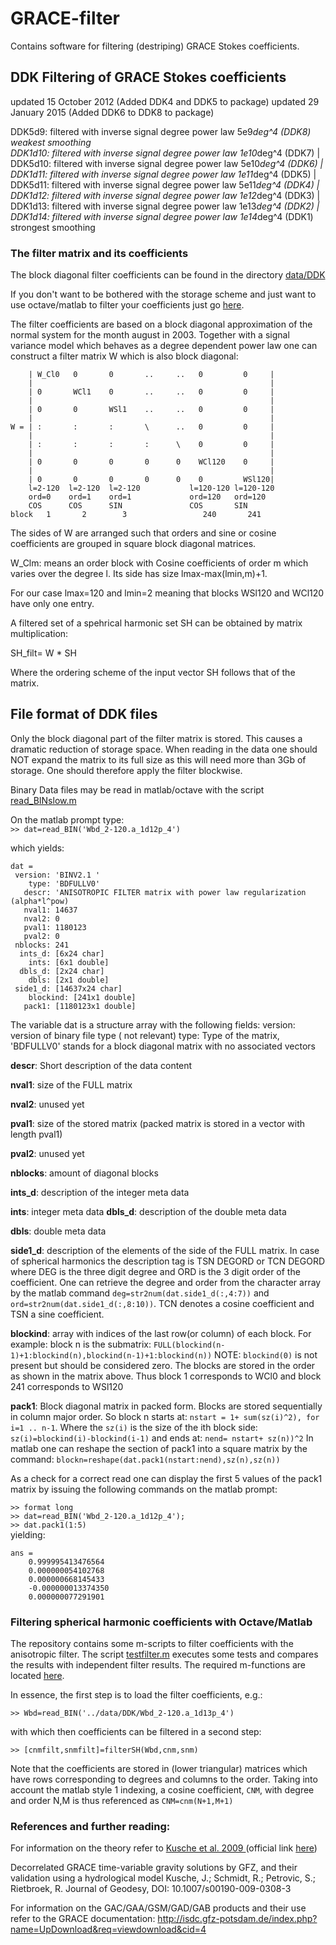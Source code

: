 # GRACE-filter
Contains software for filtering (destriping) GRACE Stokes coefficients.

## DDK Filtering of GRACE Stokes coefficients
updated 15 October 2012 (Added DDK4 and DDK5 to package) 
updated 29 January 2015 (Added DDK6 to DDK8 to package) 

DDK5d9:  filtered with inverse signal degree power law 5e9*deg^4  (DDK8) weakest smoothing  
DDK1d10: filtered with inverse signal degree power law 1e10*deg^4 (DDK7)         |  
DDK5d10: filtered with inverse signal degree power law 5e10*deg^4 (DDK6)         |  
DDK1d11: filtered with inverse signal degree power law 1e11*deg^4 (DDK5)         |  
DDK5d11: filtered with inverse signal degree power law 5e11*deg^4 (DDK4)         |  
DDK1d12: filtered with inverse signal degree power law 1e12*deg^4 (DDK3)         |  
DDK1d13: filtered with inverse signal degree power law 1e13*deg^4 (DDK2)         |  
DDK1d14: filtered with inverse signal degree power law 1e14*deg^4 (DDK1) strongest smoothing  


### The filter matrix and its coefficients
The block diagonal filter coefficients can be found in the directory [data/DDK](data/DDK)

If you don't want to be bothered with the storage scheme and just want to use octave/matlab to filter your coefficients just go [here](#octavefilt).

The filter coefficients are based on a block diagonal approximation of the normal system for the month august in 2003. Together with a signal variance model which behaves as a degree dependent power law one can construct a filter matrix W which is also block diagonal:
	
		| W_Cl0   0       0       ..     ..   0         0     |
		|                                                     |
		| 0       WCl1    0       ..     ..   0         0     |
		|                                                     |
		| 0       0       WSl1    ..     ..   0         0     |
		|                                                     |
	W =	| :       :       :       \      ..   0         0     |                                                     
		|                                                     |
		| :       :       :       :      \    0         0     |
		|                                                     |
		| 0       0       0       0      0    WCl120    0     |
		|                                                     |
		| 0       0       0       0      0    0         WSl120|          
		l=2-120  l=2-120  l=2-120           l=120-120 l=120-120
		ord=0    ord=1    ord=1             ord=120   ord=120
		COS      COS      SIN               COS       SIN
	block	1       2        3                 240       241                                                                                                              
                                                                                                                                                                    
The sides of W are arranged such that orders and sine or cosine coefficients are grouped in square block diagonal matrices.                                         
                                                                                                                                                                                             
W_Clm: means an order block with Cosine coefficients of order m which varies over the degree l. Its side has size lmax-max(lmin,m)+1.                                                        
                                                                                                                                                                                             
For our case lmax=120 and lmin=2 meaning that blocks WSl120 and WCl120 have only one entry.                                                                                                  

A filtered set of a spehrical harmonic set SH can be obtained by matrix multiplication:

SH_filt= W * SH

Where the ordering scheme of the input vector SH follows that of the matrix.


## File format of DDK files
Only the block diagonal part of the filter matrix is stored. This causes a dramatic reduction of storage space. When reading in the data one should NOT expand the matrix to its full size as this will need more than 3Gb of storage. One should therefore apply the filter blockwise.

Binary Data files may be read in matlab/octave with the script [read_BINslow.m](src/matlab/read_BINslow.m)

On the matlab prompt type:  
```>> dat=read_BIN('Wbd_2-120.a_1d12p_4')```

which yields:

	dat =
	 version: 'BINV2.1 '
	    type: 'BDFULLV0' 
	   descr: 'ANISOTROPIC FILTER matrix with power law regularization (alpha*l^pow)
	   nval1: 14637
	   nval2: 0
	   pval1: 1180123
	   pval2: 0
	 nblocks: 241
	  ints_d: [6x24 char]
	    ints: [6x1 double]
	  dbls_d: [2x24 char]
	    dbls: [2x1 double]
	 side1_d: [14637x24 char]
        blockind: [241x1 double]
	   pack1: [1180123x1 double]
       
The variable dat is a structure array with the following fields:
version: version of binary file type ( not relevant)
type: Type of the matrix, 'BDFULLV0' stands for a block diagonal matrix with no associated vectors

**descr**: Short description of the data content

**nval1**: size of the FULL matrix

**nval2**: unused yet

**pval1**: size of the stored matrix (packed matrix is stored in a vector with length pval1)

**pval2**: unused yet

**nblocks**: amount of diagonal blocks

**ints_d**: description of the integer meta data 

**ints**: integer meta data
**dbls_d**: description  of the double meta data  

**dbls**: double meta data  

**side1_d**: description of the elements of the side of the FULL matrix. In case of spherical harmonics the description tag is TSN DEGORD or TCN DEGORD where DEG is the three digit degree and ORD is the 3 digit order of the coefficient. One can retrieve the degree and order from the character array by the matlab command `deg=str2num(dat.side1_d(:,4:7))` and `ord=str2num(dat.side1_d(:,8:10))`. TCN denotes a cosine coefficient and TSN a sine coefficient. 
	
**blockind**: array with indices of the last row(or column) of each block. For example: block n  is the submatrix: `FULL(blockind(n-1)+1:blockind(n),blockind(n-1)+1:blockind(n))` NOTE: `blockind(0)` is not present but should be considered zero. The blocks are stored in the order as shown in the matrix above. Thus block 1 corresponds to WCl0 and block 241 corresponds to WSl120 

**pack1**: Block diagonal matrix in packed form. Blocks are stored sequentially in column major order. So block n starts at:
	`nstart = 1+ sum(sz(i)^2), for i=1 .. n-1`. Where the `sz(i)` is the size of the ith block side: `sz(i)=blockind(i)-blockind(i-1)` and ends at: `nend= nstart+ sz(n))^2` In matlab one can reshape the section of pack1 into a square matrix by the command: `blockn=reshape(dat.pack1(nstart:nend),sz(n),sz(n))`

As a check for a correct read one can display the  first 5 values of the pack1 matrix by issuing the following commands on the matlab prompt:

```>> format long```  
```>> dat=read_BIN('Wbd_2-120.a_1d12p_4');```  
```>> dat.pack1(1:5)```  
yielding:

	ans =
		0.999995413476564
		0.000000054102768
		0.000000668145433
		-0.000000013374350
		0.000000077291901


### <a name="octavefilt"></a> Filtering spherical harmonic coefficients with Octave/Matlab
The repository contains some m-scripts to filter coefficients with the anisotropic filter. The script [testfilter.m](tests/testfilter.m) executes some tests and compares the results with independent filter results. The required m-functions are located [here](src/matlab). 

In essence, the first step is to load the filter coefficients, e.g.:
```
>> Wbd=read_BIN('../data/DDK/Wbd_2-120.a_1d13p_4')
``` 
with which then coefficients can be filtered in a second step: 
```
>> [cnmfilt,snmfilt]=filterSH(Wbd,cnm,snm)
```
Note that the coefficients are stored in (lower triangular) matrices which have rows corresponding to degrees and columns to the order. Taking into account the matlab style 1 indexing, a cosine coefficient, ``CNM``, with degree and order N,M is thus referenced as ``CNM=cnm(N+1,M+1)`` 

### References and further reading:

For information on the theory refer to [Kusche et al. 2009 ](doc/kusche2009.pdf) (official link [here](http://www.springerlink.com/content/m75583613054m62g/))

Decorrelated GRACE time-variable gravity solutions by GFZ, and their validation using a hydrological model
Kusche, J.; Schmidt, R.; Petrovic, S.; Rietbroek, R. Journal of Geodesy, DOI: 10.1007/s00190-009-0308-3

For information on the GAC/GAA/GSM/GAD/GAB products and their use refer to the GRACE documentation:
http://isdc.gfz-potsdam.de/index.php?name=UpDownload&req=viewdownload&cid=4


